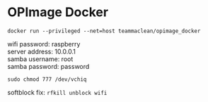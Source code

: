 # OPImage Docker

`docker run --privileged --net=host teammaclean/opimage_docker`

wifi password: raspberry  
server address: 10.0.0.1  
samba username: root  
samba password: password  

`sudo chmod 777 /dev/vchiq`

softblock fix: `rfkill unblock wifi`